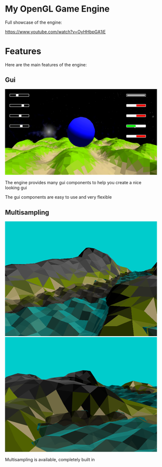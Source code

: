 # My OpenGL Game Engine

Full showcase of the engine:

https://www.youtube.com/watch?v=OyHHbpGA1iE

# Features

Here are the main features of the engine:

## Gui
<img src="https://github.com/Saar25/Lwjgl/blob/master/docs/Gui.png?raw=true" />

The engine provides many gui components to help you create a nice looking gui

The gui components are easy to use and very flexible


## Multisampling
<img src="https://github.com/Saar25/Lwjgl/blob/master/docs/WithoutMultisampling.png?raw=true" style="width=300px" />

<img src="https://github.com/Saar25/Lwjgl/blob/master/docs/WithMultisampling.png?raw=true" style="width=300px"/>

Multisampling is available, completely built in
